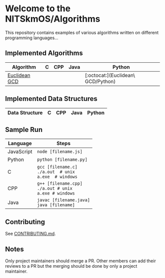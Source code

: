 # Welcome to the NITSkmOS/Algorithms

This repository contains examples of various algorithms written on different programming languages...

## Implemented Algorithms

| Algorithm                                                                                       | C                                     | CPP                                   | Java                                  | Python                                |
| ----------------------------------------------------------------------------------------------- | ------------------------------------- | ------------------------------------- | ------------------------------------- | ------------------------------------- |
| [Euclidean GCD](https://en.wikipedia.org/wiki/Euclidean_algorithm)                              |                                       |                                       |                                       | [:octocat:](Euclidean\ GCD/Python)    |


## Implemented Data Structures

| Data Structure                                                                                  | C                           | CPP                         | Java                        | Python                      |
| ----------------------------------------------------------------------------------------------- | --------------------------- | --------------------------- | --------------------------- | --------------------------- |


## Sample Run

| Language        | Steps                                                          |
| --------------- | -------------------------------------------------------------- |
| JavaScript      | `node [filename.js]`                                           |
| Python          | `python [filename.py]`                                         |
| C               | `gcc [filename.c]`<br>`./a.out  # unix`<br>`a.exe  # windows`  |
| CPP             | `g++ [filename.cpp]`<br>`./a.out # unix`<br>`a.exe # windows`  |
| Java            | `javac [filename.java]`<br>`java [filename]`                   |


## Contributing

See [CONTRIBUTING.md](CONTRIBUTING.md).

## Notes

Only project maintainers should merge a PR.
Other members can add their reviews to a PR but the merging should be done by only a project maintainer.
